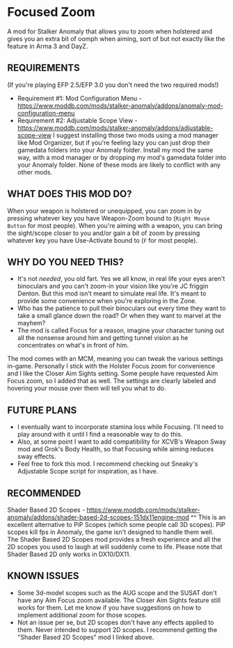 # Focused Zoom
A mod for Stalker Anomaly that allows you to zoom when holstered and gives you an extra bit of oomph when aiming, sort of but not exactly like the feature in Arma 3 and DayZ.

REQUIREMENTS
--------------------------------------------------------------------------------------------------------------------------
(If you're playing EFP 2.5/EFP 3.0 you don't need the two required mods!)
- Requirement #1: Mod Configuration Menu - https://www.moddb.com/mods/stalker-anomaly/addons/anomaly-mod-configuration-menu
- Requirement #2: Adjustable Scope View - https://www.moddb.com/mods/stalker-anomaly/addons/adjustable-scope-view
I suggest installing those two mods using a mod manager like Mod Organizer, but if you're feeling lazy you can just drop their gamedata folders into your Anomaly folder.
Install my mod the same way, with a mod manager or by dropping my mod's gamedata folder into your Anomaly folder. None of these mods are likely to conflict with any other mods.

WHAT DOES THIS MOD DO?
--------------------------------------------------------------------------------------------------------------------------
When your weapon is holstered or unequipped, you can zoom in by pressing whatever key you have Weapon-Zoom bound to (`Right Mouse Button` for most people).
When you're aiming with a weapon, you can bring the sight/scope closer to you and/or gain a bit of zoom by pressing whatever key you have Use-Activate bound to (`F` for most people).

WHY DO YOU NEED THIS?
--------------------------------------------------------------------------------------------------------------------------
- It's not *needed*, you old fart. Yes we all know, in real life your eyes aren't binoculars and you can't zoom-in your vision like you're JC friggin Denton.
But this mod isn't meant to simulate real life. It's meant to provide some convenience when you're exploring in the Zone.
- Who has the patience to pull their binoculars out every time they want to take a small glance down the road? Or when they want to marvel at the mayhem?
- The mod is called Focus for a reason, imagine your character tuning out all the nonsense around him and getting tunnel vision as he concentrates on what's in front of him.

The mod comes with an MCM, meaning you can tweak the various settings in-game. Personally I stick with the Holster Focus zoom for convenience and I like the Closer Aim Sights setting.
Some people have requested Aim Focus zoom, so I added that as well. The settings are clearly labeled and hovering your mouse over them will tell you what to do.

FUTURE PLANS
--------------------------------------------------------------------------------------------------------------------------
- I eventually want to incorporate stamina loss while Focusing. I'll need to play around with it until I find a reasonable way to do this.
- Also, at some point I want to add compatibility for XCVB's Weapon Sway mod and Grok's Body Health, so that Focusing while aiming reduces sway effects.
- Feel free to fork this mod. I recommend checking out Sneaky's Adjustable Scope script for inspiration, as I have.

RECOMMENDED
--------------------------------------------------------------------------------------------------------------------------
Shader Based 2D Scopes - https://www.moddb.com/mods/stalker-anomaly/addons/shader-based-2d-scopes-151dx11engine-mod
^^ This is an excellent alternative to PiP Scopes (which some people call 3D scopes). PiP scopes kill fps in Anomaly, the game isn't designed to handle them well.
The Shader Based 2D Scopes mod provides a fresh experience and all the 2D scopes you used to laugh at will suddenly come to life. Please note that Shader Based 2D only works in DX10/DX11.

KNOWN ISSUES
--------------------------------------------------------------------------------------------------------------------------
- Some 3d-model scopes such as the AUG scope and the SUSAT don't have any Aim Focus zoom available. The Closer Aim Sights feature still works for them. Let me know if you have suggestions on how to implement additional zoom for those scopes.
- Not an issue per se, but 2D scopes don't have any effects applied to them. Never intended to support 2D scopes. I recommend getting the "Shader Based 2D Scopes" mod I linked above.
